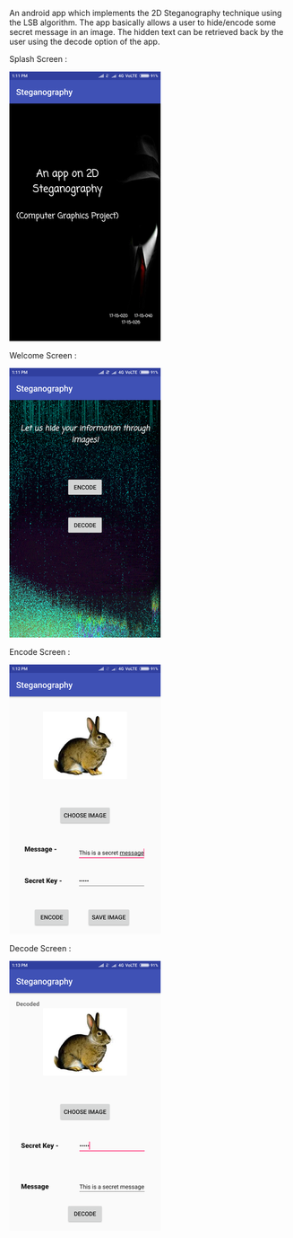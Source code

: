 An android app which implements the 2D Steganography technique using the LSB algorithm. The app basically allows a user to hide/encode some secret message in an image. The hidden text can be retrieved back by the user using the decode option of the app.

Splash Screen :

<img src="https://github.com/GaganJb/Steganography-CG-Project/raw/master/images/oll-2.png?raw=true" style="max-width:100%;">

Welcome Screen :

<img src="https://github.com/GaganJb/Steganography-CG-Project/raw/master/images/screenshot_2019-04-06-13-11-55.png?raw=true" style="max-width:100%;">

Encode Screen :

<img src="https://github.com/GaganJb/Steganography-CG-Project/raw/master/images/ol.png?raw=true" style="max-width:100%;">

Decode Screen :

<img src="https://github.com/GaganJb/Steganography-CG-Project/raw/master/images/screenshot_2019-04-06-13-13-32.png?raw=true" style="max-width:100%;">
